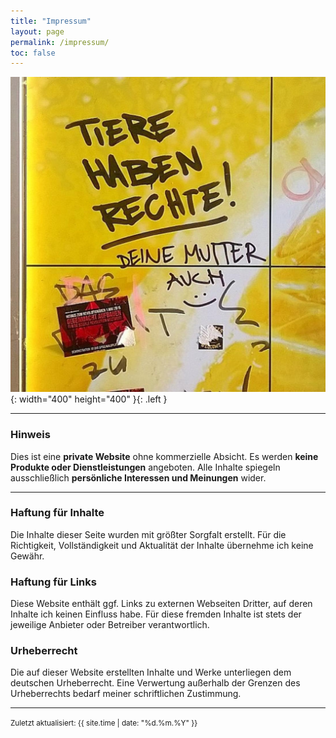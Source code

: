```yaml
---
title: "Impressum"
layout: page
permalink: /impressum/
toc: false
---
```



![Desktop View](/assets/img/mudder.png){: width="400" height="400" }{: .left }

---

### Hinweis

Dies ist eine **private Website** ohne kommerzielle Absicht.  Es werden **keine Produkte oder Dienstleistungen** angeboten.  Alle Inhalte spiegeln ausschließlich **persönliche Interessen und Meinungen** wider.

---

### Haftung für Inhalte
Die Inhalte dieser Seite wurden mit größter Sorgfalt erstellt. Für die Richtigkeit, Vollständigkeit und Aktualität der Inhalte übernehme ich keine Gewähr.

### Haftung für Links
Diese Website enthält ggf. Links zu externen Webseiten Dritter, auf deren Inhalte ich keinen Einfluss habe. Für diese fremden Inhalte ist stets der jeweilige Anbieter oder Betreiber verantwortlich.

### Urheberrecht
Die auf dieser Website erstellten Inhalte und Werke unterliegen dem deutschen Urheberrecht. Eine Verwertung außerhalb der Grenzen des Urheberrechts bedarf meiner schriftlichen Zustimmung.

---

<small>Zuletzt aktualisiert: {{ site.time | date: "%d.%m.%Y" }}</small>
